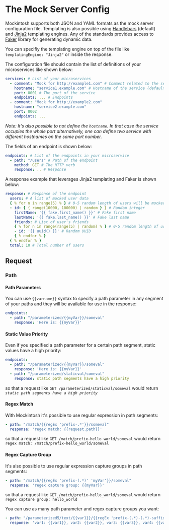# The Mock Server Config

Mockintosh supports both JSON and YAML formats as the mock server configuration file. Templating is also possible using
[Handlebars](https://handlebarsjs.com/guide/) (default) and [Jinja2](https://jinja.palletsprojects.com/en/2.11.x/)
templating engines. Any of the standards provides access
to [Faker](https://faker.readthedocs.io/en/master/providers.html) library for generating dynamic data.

You can specifiy the templating engine on top of the file like `templatingEngine: "Jinja2"` or inside the response.

The configuration file should contain the list of definitions of your microservices like shown below:

```yaml
services: # List of your microservices
  - comment: "Mock for http://example1.com" # Comment related to the service that will be logged
    hostname: "service1.example.com" # Hostname of the service (defaults to "localhost")
    port: 8001 # The port of the service
    endpoints: ... # Endpoints
  - comment: "Mock for http://example2.com"
    hostname: "service2.example.com"
    port: 8002
    endpoints: ...
```

*Note: It's also possible to not define the `hostname`. In that case the service occupies the whole port*
*alternatively, one can define two service with different hostnames on the same port number.*

The fields of an endpoint is shown below:

```yaml
endpoints: # List of the endpoints in your microservice
  - path: "/users" # Path of the endpoint
    method: GET # The HTTP verb
    response: .. # Response
```

A response example that leverages Jinja2 templating and Faker is shown below:

```yaml
response: # Response of the endpoint
  users: # A list of mocked user data
  { % for n in range(5) % } # 0-5 random length of users will be mocked
  - id: { { range(10000, 100000) | random } } # Random integer
    firstName: '{{ fake.first_name() }}' # Fake first name
    lastName: '{{ fake.last_name() }}' # Fake last name
    friends: # List of user's friends
    { % for n in range(range(5) | random) % } # 0-5 random length of user ids will be mocked
    - id: '{{ uuid() }}' # Random UUID
    { % endfor % }
  { % endfor % }
  total: 10 # Total number of users
```

## Request

### Path

#### Path Parameters

You can use `{{varname}}` syntax to specify a path parameter in any segment of your paths and they will be available for
use in the response:

```yaml
endpoints:
  - path: "/parameterized/{{myVar}}/someval"
    response: 'Here is: {{myVar}}'
```

#### Static Value Priority

Even if you specified a path parameter for a certain path segment, static values have a high priority:

```yaml
endpoints:
  - path: "/parameterized/{{myVar}}/someval"
    response: 'Here is: {{myVar}}'
  - path: "/parameterized/staticval/someval"
    response: static path segments have a high priority
```

so that a request like `GET /parameterized/staticval/someval` would return *`static path segments have a high priority`*

#### Regex Match

With Mockintosh it's possible to use regular expression in path segments:

```yaml
- path: "/match/{{regEx 'prefix-.*'}}/someval"
  response: 'regex match: {{request.path}}'
```

so that a request like `GET /match/prefix-hello_world/someval` would
return `regex match: /match/prefix-hello_world/someval`

#### Regex Capture Group

It's also possible to use regular expression capture groups in path segments:

```yaml
- path: "/match/{{regEx 'prefix-(.*)' 'myVar'}}/someval"
  response: 'regex capture group: {{myVar}}'
```

so that a request like `GET /match/prefix-hello_world/someval` would return `regex capture group: hello_world`

You can use as many path parameter and regex capture groups you want:

```yaml
- path: "/parameterized5/text/{{var1}}/{{regEx 'prefix-(.*)-(.*)-suffix' 'var2' 'var3'}}/{{var4}}/{{regEx 'prefix2-(.*)' 'var5'}}"
  response: 'var1: {{var1}}, var2: {{var2}}, var3: {{var3}}, var4: {{var4}}, var5: {{var5}}'
```
